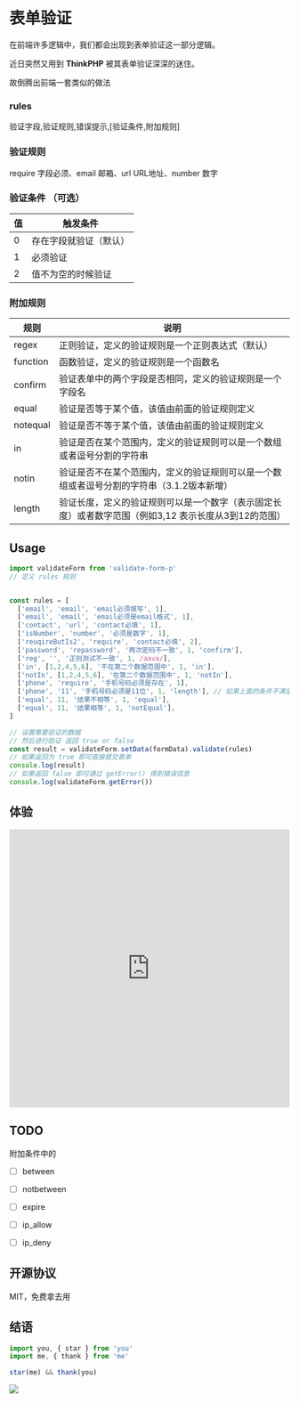 # 表单验证

在前端许多逻辑中，我们都会出现到表单验证这一部分逻辑。

近日突然又用到 __ThinkPHP__ 被其表单验证深深的迷住。

故倒腾出前端一套类似的做法

### rules

验证字段,验证规则,错误提示,[验证条件,附加规则]


### 验证规则

require 字段必须、email 邮箱、url URL地址、number 数字


### 验证条件 （可选）
|值|触发条件|
|---|----|
|0|存在字段就验证（默认）|
|1|必须验证|
|2|值不为空的时候验证|


### 附加规则
|规则|说明|
|----|----|
|regex|正则验证，定义的验证规则是一个正则表达式（默认）|
|function|函数验证，定义的验证规则是一个函数名|
|confirm|验证表单中的两个字段是否相同，定义的验证规则是一个字段名|
|equal|验证是否等于某个值，该值由前面的验证规则定义|
|notequal|验证是否不等于某个值，该值由前面的验证规则定义|
|in|验证是否在某个范围内，定义的验证规则可以是一个数组或者逗号分割的字符串|
|notin|验证是否不在某个范围内，定义的验证规则可以是一个数组或者逗号分割的字符串（3.1.2版本新增）|
|length|验证长度，定义的验证规则可以是一个数字（表示固定长度）或者数字范围（例如3,12 表示长度从3到12的范围）|



## Usage

```js
import validateForm from 'validate-form-p'
// 定义 rules 规则


const rules = [
  ['email', 'email', 'email必须填写', 1],
  ['email', 'email', 'email必须是email格式', 1],
  ['contact', 'url', 'contact必填', 1],
  ['isNumber', 'number', '必须是数字', 1],
  ['reuqireButIs2', 'require', 'contact必填', 2],
  ['password', 'repassword', '两次密码不一致', 1, 'confirm'],
  ['reg', '', '正则测试不一致', 1, /aava/],
  ['in', [1,2,4,5,6], '不在第二个数据范围中', 1, 'in'],
  ['notIn', [1,2,4,5,6], '在第二个数据范围中', 1, 'notIn'],
  ['phone', 'require', '手机号码必须是存在', 1],
  ['phone', '11', '手机号码必须是11位', 1, 'length'], // 如果上面的条件不满足 这里的错误条件不会促发
  ['equal', 11, '结果不相等', 1, 'equal'],
  ['equal', 11, '结果相等', 1, 'notEqual'],
]

// 设置需要验证的数据
// 然后进行验证 返回 true or false
const result = validateForm.setData(formData).validate(rules)
// 如果返回为 true 即可直接提交表单
console.log(result)
// 如果返回 false 即可通过 getError() 得到错误信息
console.log(validateForm.getError())
```

## 体验
<iframe src="https://codesandbox.io/embed/l5jwkv5w17?fontsize=14" title="l5jwkv5w17" style="width:100%; height:500px; border:0; border-radius: 4px; overflow:hidden;" sandbox="allow-modals allow-forms allow-popups allow-scripts allow-same-origin"></iframe>

## TODO

附加条件中的

- [ ] between
- [ ] notbetween
- [ ] expire
- [ ] ip_allow
- [ ] ip_deny


## 开源协议
MIT，免费拿去用

## 结语
```js
import you, { star } from 'you'
import me, { thank } from 'me'

star(me) && thank(you)
```

![](http://ww1.sinaimg.cn/large/6d9c0eadgy1fv5vs3p3lfj20b40b474n.jpg)

